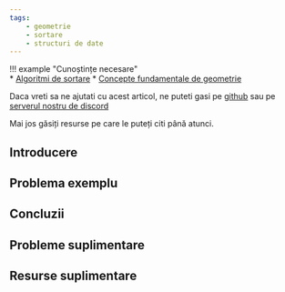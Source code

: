```yaml
---
tags:
    - geometrie
    - sortare
    - structuri de date
---
```


!!! example "Cunoștințe necesare"   
    * [Algoritmi de sortare](https://edu.roalgo.ro/usor/sorting/)
    * [Concepte fundamentale de geometrie](https://edu.roalgo.ro/mediu/basic-geometry/)

Daca vreti sa ne ajutati cu acest articol, ne puteti gasi pe [github](https://github.com/roalgo-discord/arhiva-educationala) sau pe [serverul nostru de discord](https://discord.gg/vdDRSmg3fC)

Mai jos găsiți resurse pe care le puteți citi până atunci.

## Introducere

## Problema exemplu

## Concluzii

## Probleme suplimentare

## Resurse suplimentare